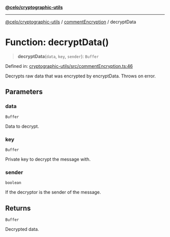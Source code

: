[**@celo/cryptographic-utils**](../../README.md)

***

[@celo/cryptographic-utils](../../modules.md) / [commentEncryption](../README.md) / decryptData

# Function: decryptData()

> **decryptData**(`data`, `key`, `sender`): `Buffer`

Defined in: [cryptographic-utils/src/commentEncryption.ts:46](https://github.com/celo-org/developer-tooling/blob/master/packages/sdk/cryptographic-utils/src/commentEncryption.ts#L46)

Decrypts raw data that was encrypted by encryptData. Throws on error.

## Parameters

### data

`Buffer`

Data to decrypt.

### key

`Buffer`

Private key to decrypt the message with.

### sender

`boolean`

If the decryptor is the sender of the message.

## Returns

`Buffer`

Decrypted data.
